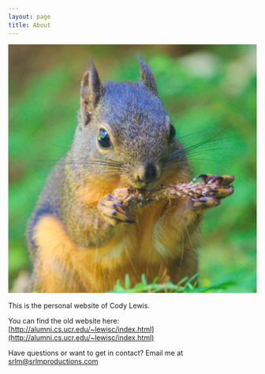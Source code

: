 ```yaml
---
layout: page
title: About
---
```


![](/public/avatar_small_icon.png)

This is the personal website of Cody Lewis.

You can find the old website here: [http://alumni.cs.ucr.edu/~lewisc/index.html](http://alumni.cs.ucr.edu/~lewisc/index.html)

Have questions or want to get in contact? Email me at <srlm@srlmproductions.com>
